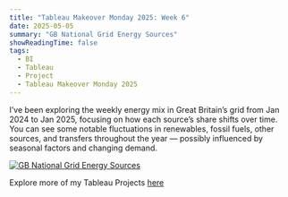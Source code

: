```yaml
---
title: "Tableau Makeover Monday 2025: Week 6"
date: 2025-05-05
summary: "GB National Grid Energy Sources"
showReadingTime: false
tags: 
  - BI
  - Tableau
  - Project
  - Tableau Makeover Monday 2025
---
```


I’ve been exploring the weekly energy mix in Great Britain’s grid from Jan 2024 to Jan 2025, focusing on how each source’s share shifts over time. You can see some notable fluctuations in renewables, fossil fuels, other sources, and transfers throughout the year — possibly influenced by seasonal factors and changing demand.

<div class='tableauPlaceholder' id='viz1754830524756' style='position: relative'><noscript><a href='#'><img alt='GB National Grid Energy Sources ' src='https:&#47;&#47;public.tableau.com&#47;static&#47;images&#47;GB&#47;GBNationalGridEnergySources&#47;GBNationalGridEnergySources&#47;1_rss.png' style='border: none' /></a></noscript><object class='tableauViz'  style='display:none;'><param name='host_url' value='https%3A%2F%2Fpublic.tableau.com%2F' /> <param name='embed_code_version' value='3' /> <param name='site_root' value='' /><param name='name' value='GBNationalGridEnergySources&#47;GBNationalGridEnergySources' /><param name='tabs' value='no' /><param name='toolbar' value='yes' /><param name='static_image' value='https:&#47;&#47;public.tableau.com&#47;static&#47;images&#47;GB&#47;GBNationalGridEnergySources&#47;GBNationalGridEnergySources&#47;1.png' /> <param name='animate_transition' value='yes' /><param name='display_static_image' value='yes' /><param name='display_spinner' value='yes' /><param name='display_overlay' value='yes' /><param name='display_count' value='yes' /><param name='language' value='en-GB' /></object></div>                <script type='text/javascript'>                    var divElement = document.getElementById('viz1754830524756');                    var vizElement = divElement.getElementsByTagName('object')[0];                    vizElement.style.width='600px';vizElement.style.height='627px';                    var scriptElement = document.createElement('script');                    scriptElement.src = 'https://public.tableau.com/javascripts/api/viz_v1.js';                    vizElement.parentNode.insertBefore(scriptElement, vizElement);                </script>

Explore more of my Tableau Projects [here](https://public.tableau.com/app/profile/vitaliy.kovalev)
